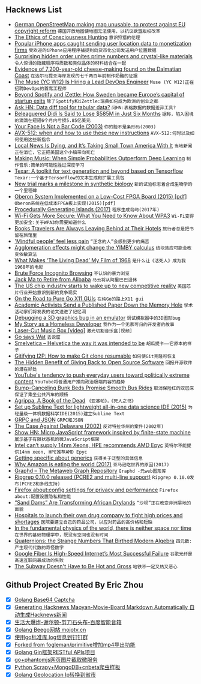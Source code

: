 ## Hacknews List


- [German OpenStreetMap making map unusable, to protest against EU copyright reform](https://www.openstreetmap.de/karte.html)  `德国开放地图使地图无法使用，以抗议欧盟版权改革`
- [The Ethics of Consciousness Hunting](http://nautil.us/issue/64/the-unseen/the-ethics-of-consciousness-hunting)  `意识狩猎的伦理`
- [Popular iPhone apps caught sending user location data to monetization firms](https://techcrunch.com/2018/09/07/a-dozen-popular-iphone-apps-caught-quietly-sending-user-locations-to-monetization-firms/)  `受欢迎的iPhone应用程序捕捉到向货币化公司发送用户位置数据`
- [Surprising hidden order unites prime numbers and crystal-like materials](https://phys.org/news/2018-09-hidden-prime-crystal-like-materials.html)  `令人惊讶的隐藏顺序将质数和类似晶体的材料结合在一起`
- [Evidence of 7,200-year-old cheese-making found on the Dalmatian Coast](https://news.psu.edu/story/534928/2018/09/05/research/evidence-7200-year-old-cheese-making-found-dalmatian-coast)  `在达尔马提亚海岸发现的七千两百年前制作奶酪的证据`
- [The  Muse (YC W12) Is Hiring a Lead DevOps Engineer](https://www.themuse.com/jobs/themuse/lead-devops-engineer-9874ff)  `Muse (YC W12)正在招聘DevOps的首席工程师`
- [Beyond Spotify and iZettle: How Sweden became Europe’s capital of startup exits](https://venturebeat.com/2018/09/07/beyond-spotify-and-izettle-how-sweden-became-europes-capital-of-startup-exits/)  `除了Spotify和iZettle:瑞典如何成为欧洲的创业之都`
- [Ask HN: Data diff tool for tabular data?](item?id=17924798)  `问HN:表格数据的数据差异工具?`
- [Beleaguered Didi Is Said to Lose $585M in Just Six Months](https://www.bloomberg.com/news/articles/2018-09-07/beleaguered-didi-is-said-to-lose-585-million-in-just-six-months)  `据称，陷入困境的滴滴在短短6个月内亏损5.85亿美元`
- [Your Face Is Not a Bar Code (2003)](http://polaris.gseis.ucla.edu/pagre/bar-code.html)  `你的脸不是条形码(2003)`
- [AVX-512: when and how to use these new instructions](https://lemire.me/blog/2018/09/07/avx-512-when-and-how-to-use-these-new-instructions/)  `AVX-512:何时以及如何使用这些新指令`
- [Local News Is Dying, and It’s Taking Small Town America With It](https://www.bloomberg.com/news/articles/2018-09-05/local-news-is-dying-and-it-s-taking-small-town-america-with-it)  `当地新闻正在消亡，它正把美国这个小镇带向死亡`
- [Making Music: When Simple Probabilities Outperform Deep Learning](https://towardsdatascience.com/making-music-when-simple-probabilities-outperform-deep-learning-75f4ee1b8e69?mkt_tok=eyJpIjoiWTJVNU1HUXdPVEJtWkdaaCIsInQiOiJSZ1lpUFE3bG94c3Z3Z3R4bExLdmNTaDlHTllCbGxPNG8yNXMrZ1NSZDZpcGNwNE8rU2tPcGJaUGFwQjlyVXRsSFZaSnBPWEE1NzJFU2xWNHZkZkhHd2J6YWp5d3pCXC9QMjd3Qzhsb0hmUHQzWjllVGxaQVFXcUFGYTRLWXoyaW4ifQ%3D%3D)  `制作音乐:简单的可能性胜过深度学习`
- [Texar: A toolkit for text generation and beyond based on Tensorflow](https://github.com/asyml/texar)  `Texar:一个基于Tensorflow的文本生成和扩展工具包`
- [New trial marks a milestone in synthetic biology](https://www.nytimes.com/2018/09/04/health/synthetic-biology-pku.html)  `新的试验标志着合成生物学的一个里程碑`
- [Oberon System Implemented on a Low-Cost FPGA Board (2015) [pdf]](https://pdfs.semanticscholar.org/2c11/7c1456eb96bbea19aa3c8b018de4fc9387bc.pdf)  `Oberon系统在低成本FPGA板上实现(2015)[pdf]`
- [Procedurally Generating Islands (2017)](https://plaxdev.wordpress.com/2017/05/04/procedurally-generating-islands/)  `程序生成岛屿(2017年)`
- [Wi-Fi Gets More Secure: What You Need to Know About WPA3](https://spectrum.ieee.org/tech-talk/telecom/security/everything-you-need-to-know-about-wpa3)  `Wi-Fi变得更加安全:关于WPA3你需要知道什么`
- [Books Travelers Are Always Leaving Behind at Their Hotels](https://www.travelandleisure.com/culture-design/books/top-books-people-leave-in-hotels)  `旅行者总是把书留在旅馆里`
- [&#39;Mindful people&#39; feel less pain](https://medicalxpress.com/news/2018-09-mindful-people-pain-mri-imaging.html)  `“正念的人”会感到更少的痛苦`
- [Agglomeration effects might change the YIMBY calculus](http://devonzuegel.com/post/agglomeration-effects-might-change-the-yimby-calculus)  `结块效应可能会改变依敏算法`
- [What Makes ‘The Living Dead’ My Film of 1968](https://www.nybooks.com/daily/2018/09/04/what-makes-the-living-dead-my-film-of-1968/)  `是什么让《活死人》成为我1968年的电影`
- [Brute Force Incognito Browsing](https://nullprogram.com/blog/2018/09/06/)  `不认识的暴力浏览`
- [Jack Ma to Retire from Alibaba](https://www.nytimes.com/2018/09/07/technology/alibaba-jack-ma-retiring.html)  `马云将从阿里巴巴退休`
- [The US chip industry starts to wake up to new competitive reality](http://archive.is/y7W4k)  `美国芯片行业开始意识到新的竞争现实`
- [On the Road to Pure Go X11 GUIs](https://p.janouch.name/article-xgb.html)  `在纯Go的路上X11 gui`
- [Academic Activists Send a Published Paper Down the Memory Hole](https://quillette.com/2018/09/07/academic-activists-send-a-published-paper-down-the-memory-hole/)  `学术活动家们将发表的论文送进了记忆洞`
- [Debugging a 3D graphics bug in an emulator](https://www.supermodel3.com/Forum/viewtopic.php?f=7&amp;t=1561)  `调试模拟器中的3D图形bug`
- [My Story as a Homeless Developer](https://medium.com/@jessehorne/my-story-as-a-homeless-developer-5874731c42ed)  `我作为一个无家可归的开发者的故事`
- [Laser-Cut Music Box [video]](https://www.youtube.com/watch?v=-GC3tJzbuYo)  `激光切割音乐盒[视频]`
- [Go says Wat](https://about.sourcegraph.com/go/gophercon-2018-go-says-wat/)  `去说窟`
- [Smelvetica – Helvetica the way it was intended to be](http://tholman.com/smelvetica/)  `胡瓜提卡——它原本的样子`
- [Gitifying I2P: How to make Git clone resumable](https://0xcc.re/gitifying-i2p-how-to-make-git-clone-resumable/)  `如何使Git克隆可恢复`
- [The Hidden Benefit of Giving Back to Open Source Software](https://hbswk.hbs.edu/item/the-hidden-benefit-of-giving-back-to-open-source-software)  `回报开源软件的潜在好处`
- [YouTube&#39;s tendency to push everyday users toward politically extreme content](https://www.nytimes.com/2018/09/07/world/europe/youtube-far-right-extremism.html)  `YouTube将普通用户推向政治极端内容的趋势`
- [Bump-Canceling Bunk Beds Promise Smooth Bus Rides](https://www.wired.com/story/cabin-bus-sleep-suspension-system)  `取消保险杠的双层床保证了乘坐公共汽车的顺畅`
- [Agrippa, A Book of the Dead](https://www.filfre.net/2018/09/agrippa-a-book-of-the-dead/)  `《亚基帕》，《死人之书》`
- [Set up Sublime Text for lightweight all-in-one data science IDE (2015)](http://opiateforthemass.es/articles/set-up-sublime-text-for-light-weight-all-in-one-data-science-ide/)  `为轻量级一体机数据科学IDE(2015)建立Sublime Text`
- [GRPC and JSON](https://grpc.io/blog/grpc-with-json)  `GRPC和JSON`
- [The Case Against Delaware (2002)](https://newrepublic.com/article/61902/rogue-state)  `反对特拉华州的案件(2002年)`
- [Show HN: Micro JavaScript framework inspired by finite-state machine](https://github.com/stepanvanzuriak/Finite)  `展示基于有限状态机的微JavaScript框架`
- [Intel can’t supply 14nm Xeons, HPE recommends AMD Epyc](https://www.semiaccurate.com/2018/09/07/intel-cant-supply-14nm-xeons-hpe-directly-recommends-amd-epyc/)  `英特尔不能提供14nm xeon, HPE推荐AMD Epyc`
- [Getting specific about generics](https://emilymaier.net/words/getting-specific-about-generics/)  `获得关于泛型的具体信息`
- [Why Amazon is eating the world (2017)](https://techcrunch.com/2017/05/14/why-amazon-is-eating-the-world/)  `亚马逊吃世界的原因(2017)`
- [Graphd – The Metaweb Graph Repository](https://github.com/google/graphd)  `Graphd -元web图形库`
- [Ripgrep 0.10.0 released (PCRE2 and multi-line support)](https://github.com/BurntSushi/ripgrep/releases/tag/0.10.0)  `Ripgrep 0.10.0发布(PCRE2和多线支持)`
- [Firefox about:config settings for privacy and performance](https://gist.github.com/0XDE57/fbd302cef7693e62c769)  `Firefox about:配置设置隐私和性能`
- [“Sand Dams” Are Transforming African Drylands](https://weburbanist.com/2018/09/04/fertile-grounds-low-tech-sand-dams-breathe-new-life-into-african-drylands/)  `“沙坝”正在改变非洲旱地的面貌`
- [Hospitals to launch their own drug company to fight high prices and shortages](https://www.npr.org/sections/health-shots/2018/09/06/644935958/hospitals-prepare-to-launch-their-own-drug-company-to-fight-high-prices-and-shor)  `医院要建立自己的药品公司，以应对药品的高价格和短缺`
- [In the fundamental physics of the world, there is neither space nor time](http://nautil.us/issue/64/the-unseen/the-end-of-time)  `在世界的基础物理学中，既没有空间也没有时间`
- [Quaternions: the Strange Numbers That Birthed Modern Algebra](https://www.quantamagazine.org/the-strange-numbers-that-birthed-modern-algebra-20180906/)  `四元数:产生现代代数的奇怪数字`
- [Google Fiber Is High-Speed Internet’s Most Successful Failure](https://hbr.org/2018/09/why-google-fiber-is-high-speed-internets-most-successful-failure)  `谷歌光纤是高速互联网最成功的失败`
- [The Subway Doesn&#39;t Have to Be Hot and Gross](https://www.vice.com/en_us/article/ev8jye/no-the-subway-doesnt-have-to-be-insanely-hot-and-gross)  `地铁不一定又热又恶心`

## Github Project Created By Eric Zhou

- [x] [Golang Base64 Captcha](https://github.com/mojocn/base64Captcha)
- [x] [Generating Hacknews Maoyan-Movie-Board Markdown Automatically 自动生成Hacknews新闻](https://github.com/dejavuzhou/md-genie)
- [x] [生活大爆炸-谢尔顿-剪刀石头布-百度智能音箱](https://github.com/mojocn/dueros-bang-game)
- [x] [Golang Beego网站 mojotv.cn](https://github.com/mojocn/www.mojotv.cn)
- [x] [使用go标准库,log信息到钉钉群](https://github.com/mojocn/dooger)
- [x] [Forked from fogleman/primitive增加mp4导出功能](https://github.com/mojocn/primitive)
- [x] [Golang Gin框架RESTful APIs项目](https://github.com/JJJJJJJerk/ezier-golang-web-api-framework)
- [x] [go+phantomjs网页图片截取微服务](https://github.com/mojocn/screen_shot)
- [x] [Python Scrapy+MongoDB+cnbeta爬虫样板](https://github.com/mojocn/scrapy_mongodb_boilerplate_cnbeta)
- [x] [Golang Geolocation Ip转换到省市](https://github.com/mojocn/ip2location)